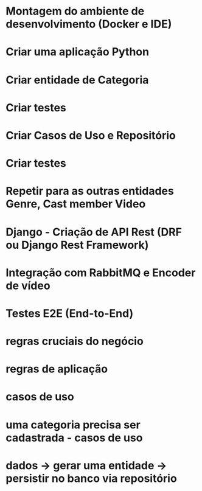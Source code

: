# Montagem do ambiente de desenvolvimento (Docker e IDE)
# Criar uma aplicação Python
# Criar entidade de Categoria
# Criar testes
# Criar Casos de Uso e Repositório
# Criar testes

# Repetir para as outras entidades Genre, Cast member Video
 
# Django - Criação de API Rest (DRF ou Django Rest Framework)
# Integração com RabbitMQ e Encoder de vídeo
# Testes E2E (End-to-End)

# regras cruciais do negócio
# regras de aplicação

# casos de uso

# uma categoria precisa ser cadastrada - casos de uso

# dados -> gerar uma entidade -> persistir no banco via repositório